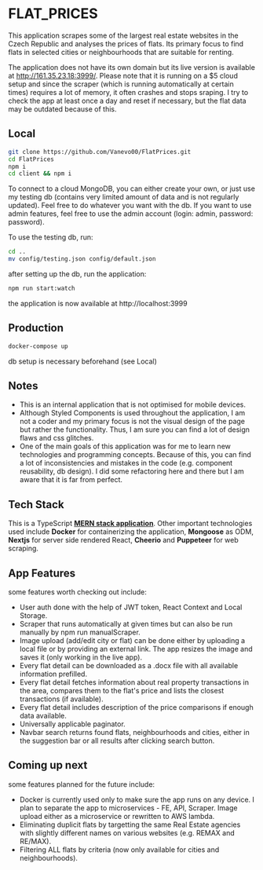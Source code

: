 # FLAT_PRICES
This application scrapes some of the largest real estate websites in the Czech Republic and analyses the prices of flats. Its primary focus to find flats in selected cities or neighbourhoods that are suitable for renting.

The application does not have its own domain but its live version is available at http://161.35.23.18:3999/. Please note that it is running on a $5 cloud setup and since the scraper (which is running automatically at certain times) requires a lot of memory, it often crashes and stops sraping. I try to check the app at least once a day and reset if necessary, but the flat data may be outdated because of this.

## Local

```bash
git clone https://github.com/Vanevo00/FlatPrices.git
cd FlatPrices
npm i
cd client && npm i
```
To connect to a cloud MongoDB, you can either create your own, or just use my testing db  (contains very limited amount of data and is not regularly updated). Feel free to do whatever you want with the db. If you want to use admin features, feel free to use the admin account (login: admin, password: password).

To use the testing db, run:
```bash
cd ..
mv config/testing.json config/default.json
```
after setting up the db, run the application:
```bash
npm run start:watch
```
the application is now available at http://localhost:3999


## Production

```bash
docker-compose up
```
db setup is necessary beforehand (see Local)

## Notes
- This is an internal application that is not optimised for mobile devices.
- Although Styled Components is used throughout the application, I am not a coder and my primary focus is not the visual design of the page but rather the functionality. Thus, I am sure you can find a lot of design flaws and css glitches.
- One of the main goals of this application was for me to learn new technologies and programming concepts. Because of this, you can find a lot of inconsistencies and mistakes in the code (e.g. component reusability, db design). I did some refactoring here and there but I am aware that it is far from perfect.

## Tech Stack
This is a TypeScript [__MERN stack application__](https://wikitia.com/index.php?title=MERN_(solution_stack)&mobileaction=toggle_view_desktop). Other important technologies used include __Docker__ for containerizing the application, __Mongoose__ as ODM, __Nextjs__ for server side rendered React, __Cheerio__ and __Puppeteer__ for web scraping.

## App Features

some features worth checking out include:
- User auth done with the help of JWT token, React Context and Local Storage.
- Scraper that runs automatically at given times but can also be run manually by npm run manualScraper.
- Image upload (add/edit city or flat) can be done either by uploading a local file or by providing an external link. The app resizes the image and saves it (only working in the live app).
- Every flat detail can be downloaded as a .docx file with all available information prefilled.
- Every flat detail fetches information about real property transactions in the area, compares them to the flat's price and lists the closest transactions (if available).
- Every flat detail includes description of the price comparisons if enough data available.
- Universally applicable paginator.
- Navbar search returns found flats, neighbourhoods and cities, either in the suggestion bar or all results after clicking search button.

## Coming up next

some features planned for the future include:
- Docker is currently used only to make sure the app runs on any device. I plan to separate the app to microservices - FE, API, Scraper. Image upload either as a microservice or rewritten to AWS lambda.
- Eliminating duplicit flats by targetting the same Real Estate agencies with slightly different names on various websites (e.g. REMAX and RE/MAX).
- Filtering ALL flats by criteria (now only available for cities and neighbourhoods).
